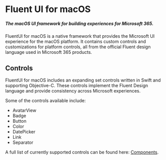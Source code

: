 # Fluent UI for macOS

##### The macOS UI framework for building experiences for Microsoft 365.

FluentUI for macOS is a native framework that provides the Microsoft UI experience for the macOS platform. It contains custom controls and customizations for platform controls, all from the official Fluent design language used in Microsoft 365 products.


## Controls

FluentUI for macOS includes an expanding set controls written in Swift and supporting Objective-C. These controls implement the Fluent Design language and provide consistency across Microsoft experiences.

Some of the controls available include:
- AvatarView
- Badge
- Button
- Color
- DatePicker
- Link
- Separator


A full list of currently supported controls can be found here: [Components](Components).
